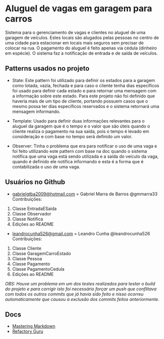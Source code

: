 # Aluguel de vagas em garagem para carros

Sistema para o gerenciamento de vagas e clientes no aluguel de uma garagem de veículos. Estes locais são alugados pelas pessoas no centro de uma cidade para estacionar em locais mais seguros sem precisar de colocar na rua. O pagamento do aluguel é feito apenas via cédula (dinheiro em espécie). O sistema faz a notificação de entrada e de saída de veículos.

## Patterns usados no projeto

- State: Este pattern foi utilizado para definir os estados para a garagem como lotada, vazia, fechada e para caso o cliente tenha dias específicos foi usado para definir cada estado e para retornar uma mensagem com a informação sobre este estado. Para este projeto não foi definido que haveria mais de um tipo de cliente, portando possuem casos que o mesmo possa ter dias específicos reservados e o sistema retornará uma mensagem informando.
   
- Template: Usado para definir duas informações relevantes para o aluguel da garagem que é o tempo e o valor que são úteis quando o cliente realiza o pagamento na sua saída, pois o tempo é levado em consideração e com base no tempo será definido um valor. 

- Observer: Tinha o problema que era para notificar o uso de uma vaga e foi feito utilizando este pattern com base na doc quando o sistema notifica que uma vaga está sendo utilizada e a saída do veículo da vaga, quando é definido ele notifica informando e esta é a forma que é contabilizada o uso de uma vaga.

## Usuários no Github

- gabrielgtba2009@hotmail.com = Gabriel Marra de Barros @gmmarra33  
Contribuições:

1. Classe EntradaESaida
1. Classe Observador
1. Classe Notifica
1. Edições ao README

- leandrocunha526@gmail.com = Leandro Cunha @leandrocunha526  
Contribuições:

1. Classe Cliente
1. Classe GaragemCarroEstado
1. Classe Pessoa
1. Classe Pagamento
1. Classe PagamentoCedula
1. Edições ao README

_OBS: Houve um problema em um dos testes realizados para testar o build do projeto e para corrigir isto foi necessário forçar um push que conflitava com todos os outros commits que já havia sido feito e nisso ocorreu automaticamente que causou a exclusão dos commits feitos anteriormente._

## Docs

- [Mastering Markdown](https://guides.github.com/features/mastering-markdown/)
- [Refactory Guru](https://refactoring.guru/pt-br/design-patterns)
